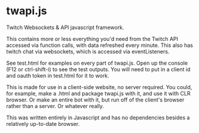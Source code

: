 # twapi.js
Twitch Websockets &amp; API javascript framework.

This contains more or less everything you'd need from the Twitch API accessed via function calls, with data refreshed every minute.
This also has twitch chat via websockets, which is accessed via eventListeners.

See test.html for examples on every part of twapi.js. Open up the console (F12 or ctrl-shift-i) to see the test outputs.
You will need to put in a client id and oauth token in test.html for it to work. 

This is made for use in a client-side website, no server required. You could, for example, make a .html and package twapi.js with it, and use it with CLR browser. Or make an entire bot with it, but run off of the client's browser rather than a server. Or whatever really.

This was written entirely in Javascript and has no dependencies besides a relatively up-to-date browser.
